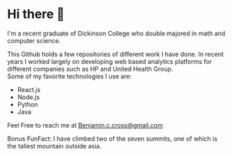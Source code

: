 # Hi there 👋
I'm a recent graduate of Dickinson College who double majored in math and computer science.  

This Github holds a few repositories of different work I have done. In recent years I worked largely on developing web based analytics platforms for different companies such as HP and United Health Group.  
Some of my favorite technologies I use are:
- React.js
- Node.js
- Python
- Java  

Feel Free to reach me at Benjamin.c.cross@gmail.com  

Bonus FunFact: I have climbed two of the seven summits, one of which is the tallest mountain outside asia. 

<!--
**BenjaminCCross/BenjaminCCross** is a ✨ _special_ ✨ repository because its `README.md` (this file) appears on your GitHub profile.

Here are some ideas to get you started:

- 🔭 I’m currently working on ...
- 🌱 I’m currently learning ...
- 👯 I’m looking to collaborate on ...
- 🤔 I’m looking for help with ...
- 💬 Ask me about ...
- 📫 How to reach me: ...
- 😄 Pronouns: ...
- ⚡ Fun fact: ...
-->

